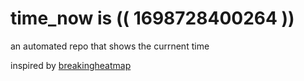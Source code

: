 # time_now is (( 1698728400264 ))

an automated repo that shows the currnent time

inspired by [breakingheatmap](https://github.com/breakingheatmap/breakingheatmap)